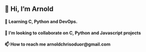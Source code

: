    <h2>👋 Hi, I’m Arnold</h2>
<h4>👀 Learning C, Python and DevOps. </h4>
<h4>💞️ I’m looking to collaborate on C, Python and Javascript projects</h4>
<h4>📫 How to reach me arnoldchrisoduor@gmail.com</h4>

<!---
arnoldchrisoduor1/arnoldchrisoduor1 is a ✨ special ✨ repository because its `README.md` (this file) appears on your GitHub profile.
You can click the Preview link to take a look at your changes.
--->
